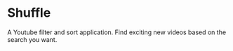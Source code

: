 # Shuffle
A Youtube filter and sort application. Find exciting new videos based on the search you want.
